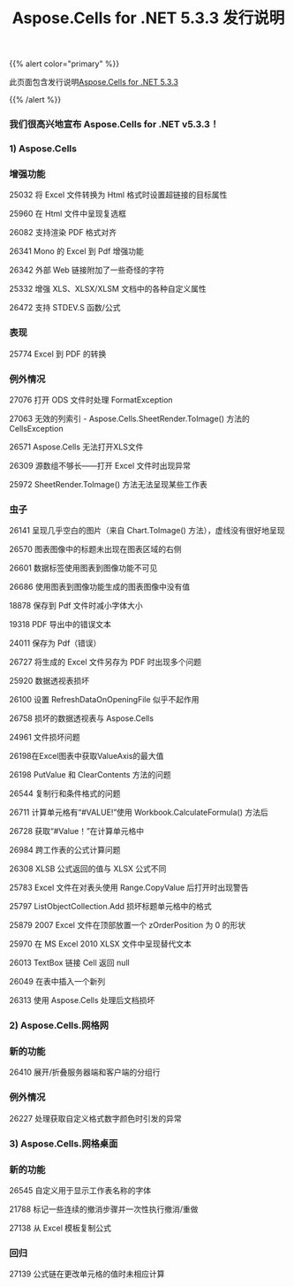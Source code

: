 ﻿---
title: Aspose.Cells for .NET 5.3.3 发行说明
type: docs
weight: 70
url: /zh/net/aspose-cells-for-net-5-3-3-release-notes/
---
{{% alert color="primary" %}} 

此页面包含发行说明[Aspose.Cells for .NET 5.3.3](https://downloads.aspose.com/cells/net/new-releases/aspose.cells-for-.net-5.3.3/)

{{% /alert %}} 
### **我们很高兴地宣布 Aspose.Cells for .NET v5.3.3！**
### **1) Aspose.Cells**
### **增强功能**
 25032 将 Excel 文件转换为 Html 格式时设置超链接的目标属性

25960 在 Html 文件中呈现复选框

26082 支持渲染 PDF 格式对齐

26341 Mono 的 Excel 到 Pdf 增强功能

26342 外部 Web 链接附加了一些奇怪的字符

25332 增强 XLS、XLSX/XLSM 文档中的各种自定义属性

26472 支持 STDEV.S 函数/公式
### **表现**
25774 Excel 到 PDF 的转换
### **例外情况**
27076 打开 ODS 文件时处理 FormatException

 27063 无效的列索引 - Aspose.Cells.SheetRender.ToImage() 方法的 CellsException

 26571 Aspose.Cells 无法打开XLS文件

26309 源数组不够长——打开 Excel 文件时出现异常

25972 SheetRender.ToImage() 方法无法呈现某些工作表
### **虫子**
26141 呈现几乎空白的图片（来自 Chart.ToImage() 方法），虚线没有很好地呈现

26570 图表图像中的标题未出现在图表区域的右侧

26601 数据标签使用图表到图像功能不可见

26686 使用图表到图像功能生成的图表图像中没有值

18878 保存到 Pdf 文件时减小字体大小

19318 PDF 导出中的错误文本

24011 保存为 Pdf（错误）

 26727 将生成的 Excel 文件另存为 PDF 时出现多个问题

25920 数据透视表损坏

26100 设置 RefreshDataOnOpeningFile 似乎不起作用

26758 损坏的数据透视表与 Aspose.Cells

 24961 文件损坏问题

26198在Excel图表中获取ValueAxis的最大值

26198 PutValue 和 ClearContents 方法的问题

26544 复制行和条件格式的问题

26711 计算单元格有“#VALUE!”使用 Workbook.CalculateFormula() 方法后

26728 获取“#Value！”在计算单元格中

26984 跨工作表的公式计算问题

26308 XLSB 公式返回的值与 XLSX 公式不同

25783 Excel 文件在对表头使用 Range.CopyValue 后打开时出现警告

25797 ListObjectCollection.Add 损坏标题单元格中的格式

25879 2007 Excel 文件在顶部放置一个 zOrderPosition 为 0 的形状

25970 在 MS Excel 2010 XLSX 文件中呈现替代文本

26013 TextBox 链接 Cell 返回 null

 26049 在表中插入一个新列

26313 使用 Aspose.Cells 处理后文档损坏
### **2) Aspose.Cells.网格网**
### **新的功能**
26410 展开/折叠服务器端和客户端的分组行
### **例外情况**
26227 处理获取自定义格式数字颜色时引发的异常
### **3) Aspose.Cells.网格桌面**
### **新的功能**
26545 自定义用于显示工作表名称的字体

21788 标记一些连续的撤消步骤并一次性执行撤消/重做

27138 从 Excel 模板复制公式
### **回归**
27139 公式链在更改单元格的值时未相应计算
